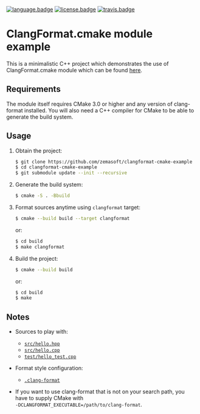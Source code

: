 [![language.badge]][language.url] [![license.badge]][license.url] [![travis.badge]][travis.url]

# ClangFormat.cmake module example

This is a minimalistic C++ project which demonstrates the use of
ClangFormat.cmake module which can be found
[here](https://github.com/zemasoft/clangformat-cmake).

## Requirements

The module itself requires CMake 3.0 or higher and any version of clang-format
installed. You will also need a C++ compiler for CMake to be able to generate
the build system.

## Usage

1) Obtain the project:

   ```bash
   $ git clone https://github.com/zemasoft/clangformat-cmake-example
   $ cd clangformat-cmake-example
   $ git submodule update --init --recursive
   ```

2) Generate the build system:

   ```bash
   $ cmake -S . -Bbuild
   ```

3) Format sources anytime using `clangformat` target:

   ```bash
   $ cmake --build build --target clangformat
   ```

   or:

   ```bash
   $ cd build
   $ make clangformat
   ```

4) Build the project:

   ```bash
   $ cmake --build build
   ```

   or:

   ```bash
   $ cd build
   $ make
   ```

## Notes

* Sources to play with:
  * [`src/hello.hpp`](src/hello.hpp)
  * [`src/hello.cpp`](src/hello.cpp)
  * [`test/hello_test.cpp`](test/hello_test.cpp)

* Format style configuration:
  * [`.clang-format`](.clang-format)

* If you want to use clang-format that is not on your search path, you have to
  supply CMake with<br/>`-DCLANGFORMAT_EXECUTABLE=/path/to/clang-format`.

[language.url]:   https://cmake.org/
[language.badge]: https://img.shields.io/badge/language-CMake-blue.svg

[license.url]:    http://www.boost.org/LICENSE_1_0.txt
[license.badge]:  https://img.shields.io/badge/license-Boost%201.0-blue.svg

[travis.url]:     https://travis-ci.org/zemasoft/clangformat-cmake-example
[travis.badge]:   https://travis-ci.org/zemasoft/clangformat-cmake-example.svg?branch=master
